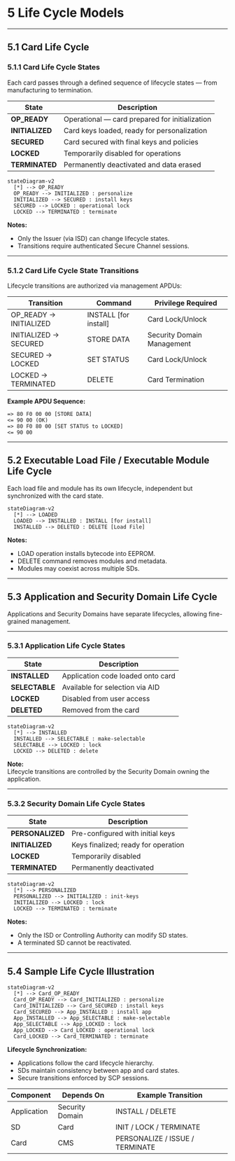 # 5 Life Cycle Models

---

## 5.1 Card Life Cycle

### 5.1.1 Card Life Cycle States

Each card passes through a defined sequence of lifecycle states — from manufacturing to termination.

<!-- Table 5-1: Card Life Cycle States -->
| State | Description |
|--------|--------------|
| **OP_READY** | Operational — card prepared for initialization |
| **INITIALIZED** | Card keys loaded, ready for personalization |
| **SECURED** | Card secured with final keys and policies |
| **LOCKED** | Temporarily disabled for operations |
| **TERMINATED** | Permanently deactivated and data erased |

<!-- Figure 5-1: Card Life Cycle State Diagram -->
```mermaid
stateDiagram-v2
  [*] --> OP_READY
  OP_READY --> INITIALIZED : personalize
  INITIALIZED --> SECURED : install keys
  SECURED --> LOCKED : operational lock
  LOCKED --> TERMINATED : terminate
```

**Notes:**
- Only the Issuer (via ISD) can change lifecycle states.  
- Transitions require authenticated Secure Channel sessions.  

<!-- presenter note:
Explain that OP_READY → INITIALIZED represents the manufacturer to issuer handover.
SECURED marks card personalization completion; LOCKED and TERMINATED are administrative shutdown states.
-->

---

### 5.1.2 Card Life Cycle State Transitions

Lifecycle transitions are authorized via management APDUs:

| Transition | Command | Privilege Required |
|-------------|----------|--------------------|
| OP_READY → INITIALIZED | INSTALL [for install] | Card Lock/Unlock |
| INITIALIZED → SECURED | STORE DATA | Security Domain Management |
| SECURED → LOCKED | SET STATUS | Card Lock/Unlock |
| LOCKED → TERMINATED | DELETE | Card Termination |

<!-- Table 5-2: Authorized Lifecycle Transitions -->

**Example APDU Sequence:**
```text
=> 80 F0 00 00 [STORE DATA]
<= 90 00 (OK)
=> 80 F0 80 00 [SET STATUS to LOCKED]
<= 90 00
```

---

## 5.2 Executable Load File / Executable Module Life Cycle

Each load file and module has its own lifecycle, independent but synchronized with the card state.

<!-- Figure 5-2: Executable Module Lifecycle -->
```mermaid
stateDiagram-v2
  [*] --> LOADED
  LOADED --> INSTALLED : INSTALL [for install]
  INSTALLED --> DELETED : DELETE [Load File]
```

**Notes:**
- LOAD operation installs bytecode into EEPROM.  
- DELETE command removes modules and metadata.  
- Modules may coexist across multiple SDs.  

<!-- presenter note:
Show how modules and load files can be independently managed, allowing upgrades without full card reprovisioning.
-->

---

## 5.3 Application and Security Domain Life Cycle

Applications and Security Domains have separate lifecycles, allowing fine-grained management.

---

### 5.3.1 Application Life Cycle States

<!-- Table 5-3: Application Lifecycle States -->
| State | Description |
|--------|--------------|
| **INSTALLED** | Application code loaded onto card |
| **SELECTABLE** | Available for selection via AID |
| **LOCKED** | Disabled from user access |
| **DELETED** | Removed from the card |

<!-- Figure 5-3: Application Lifecycle State Diagram -->
```mermaid
stateDiagram-v2
  [*] --> INSTALLED
  INSTALLED --> SELECTABLE : make-selectable
  SELECTABLE --> LOCKED : lock
  LOCKED --> DELETED : delete
```

**Note:**  
Lifecycle transitions are controlled by the Security Domain owning the application.  

<!-- presenter note:
Explain that SELECTABLE means the app can respond to SELECT APDUs.
LOCKED prevents access but keeps data intact.
-->

---

### 5.3.2 Security Domain Life Cycle States

<!-- Table 5-4: Security Domain Lifecycle States -->
| State | Description |
|--------|--------------|
| **PERSONALIZED** | Pre-configured with initial keys |
| **INITIALIZED** | Keys finalized; ready for operation |
| **LOCKED** | Temporarily disabled |
| **TERMINATED** | Permanently deactivated |

<!-- Figure 5-4: Security Domain Lifecycle Diagram -->
```mermaid
stateDiagram-v2
  [*] --> PERSONALIZED
  PERSONALIZED --> INITIALIZED : init-keys
  INITIALIZED --> LOCKED : lock
  LOCKED --> TERMINATED : terminate
```

**Notes:**
- Only the ISD or Controlling Authority can modify SD states.  
- A terminated SD cannot be reactivated.  

<!-- presenter note:
Show that SDs manage keys and privileges — their lifecycle impacts all dependent apps.
-->

---

## 5.4 Sample Life Cycle Illustration

<!-- Figure 5-5: Combined Lifecycle Overview -->
```mermaid
stateDiagram-v2
  [*] --> Card_OP_READY
  Card_OP_READY --> Card_INITIALIZED : personalize
  Card_INITIALIZED --> Card_SECURED : install keys
  Card_SECURED --> App_INSTALLED : install app
  App_INSTALLED --> App_SELECTABLE : make-selectable
  App_SELECTABLE --> App_LOCKED : lock
  App_LOCKED --> Card_LOCKED : operational lock
  Card_LOCKED --> Card_TERMINATED : terminate
```

**Lifecycle Synchronization:**
- Applications follow the card lifecycle hierarchy.  
- SDs maintain consistency between app and card states.  
- Secure transitions enforced by SCP sessions.  

<!-- Table 5-5: Lifecycle Dependency Matrix -->
| Component | Depends On | Example Transition |
|------------|-------------|--------------------|
| Application | Security Domain | INSTALL / DELETE |
| SD | Card | INIT / LOCK / TERMINATE |
| Card | CMS | PERSONALIZE / ISSUE / TERMINATE |

<!-- presenter note:
Use this combined view to summarize lifecycle dependencies — Issuer controls card, SD controls app, both secured by SCP.
-->
